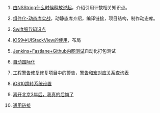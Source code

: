 1. [由NSString什么时候释放说起](https://suhou.github.io/2017/03/01/%E7%94%B1NSString%E4%BB%80%E4%B9%88%E6%97%B6%E5%80%99%E9%87%8A%E6%94%BE%E8%AF%B4%E8%B5%B7/)，介绍引用计数相关知识点。

2. [组件化-动态库实战](http://www.cocoachina.com/ios/20170427/19136.html)，动静态库介绍，编译链接，项目结构，制作动态库。

3. [Swift细节知识点](http://www.cocoachina.com/swift/20150918/13499.html)

4. [iOS9中UIStackView的使用](http://blog.csdn.net/ggghub/article/details/49251449)，布局

5. [Jenkins+Fastlane+Github内网测试](http://www.cocoachina.com/ios/20170526/19371.html)自动化打包测试

6. [自动国际化](http://www.cocoachina.com/ios/20170919/20594.html)

6. [工程警告修复](http://www.cocoachina.com/ios/20170601/19396.html)修复项目中的警告，[警告和宏对应关系查询表](http://fuckingclangwarnings.com/)

7. [iOS10跳转系统设置](http://www.cocoachina.com/ios/20170601/19401.html)

8. [离开北京3年后，我真的后悔了](http://mp.weixin.qq.com/s/a8wrNBkEl1AMdShNz6pTYA)

9. [通用链接](http://www.cocoachina.com/ios/20170818/20290.html)

